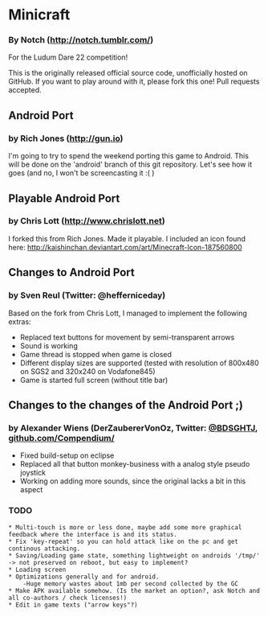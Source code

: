# Minicraft #
### By Notch (http://notch.tumblr.com/)

For the Ludum Dare 22 competition!

This is the originally released official source code, unofficially hosted on GitHub. If you want to play around with it,
please fork this one! Pull requests accepted.

## Android Port
### by Rich Jones (http://gun.io)

I'm going to try to spend the weekend porting this game to Android. This will be done on the 'android' branch of this
git repository. Let's see how it goes (and no, I won't be screencasting it :( )


## Playable Android Port
### by Chris Lott (http://www.chrislott.net)

I forked this from Rich Jones.  Made it playable.  I included an icon found here: http://kaishinchan.deviantart.com/art/Minecraft-Icon-187560800 

## Changes to Android Port
### by Sven Reul (Twitter: @hefferniceday)

Based on the fork from Chris Lott, I managed to implement the following extras:

* Replaced text buttons for movement by semi-transparent arrows
* Sound is working
* Game thread is stopped when game is closed
* Different display sizes are supported (tested with resolution of 800x480 on SGS2 and 320x240 on Vodafone845)
* Game is started full screen (without title bar)

## Changes to the changes of the Android Port ;)
### by Alexander Wiens (DerZaubererVonOz, Twitter: [@BDSGHTJ](https://twitter.com/BDSGHTJ), [github.com/Compendium/](http://github.com/Compendium)

* Fixed build-setup on eclipse
* Replaced all that button monkey-business with a analog style pseudo joystick
* Working on adding more sounds, since the original lacks a bit in this aspect

### TODO
	* Multi-touch is more or less done, maybe add some more graphical feedback where the interface is and its status.
	* Fix 'key-repeat' so you can hold attack like on the pc and get continous attacking.
	* Saving/Loading game state, something lightweight on androids '/tmp/' -> not preserved on reboot, but easy to implement?
	* Loading screen
	* Optimizations generally and for android.
		-Huge memory wastes about 1mb per second collected by the GC
	* Make APK available somehow. (Is the market an option?, ask Notch and all co-authors / check licenses!)
	* Edit in game texts ("arrow keys"?)
